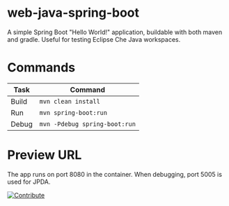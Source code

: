 # web-java-spring-boot

A simple Spring Boot "Hello World!" application, buildable with both maven and gradle. Useful for testing Eclipse Che Java workspaces.

# Commands

| Task  | Command                    |
| ----- | -------------------------- |
| Build | `mvn clean install`        |
| Run   | `mvn spring-boot:run` |
| Debug | `mvn -Pdebug spring-boot:run` |


# Preview URL

The app runs on port 8080 in the container. When debugging, port 5005 is used for JPDA.

[![Contribute](factory-contribute.svg)](https://devspaces.apps.lab.nholguin.com/factory?url=)

